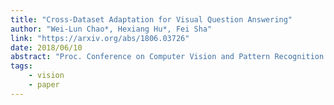 ```yaml
---
title: "Cross-Dataset Adaptation for Visual Question Answering"
author: "Wei-Lun Chao*, Hexiang Hu*, Fei Sha"
link: "https://arxiv.org/abs/1806.03726"
date: 2018/06/10
abstract: "Proc. Conference on Computer Vision and Pattern Recognition (CVPR), 2018."
tags:
    - vision
    - paper
---
```

